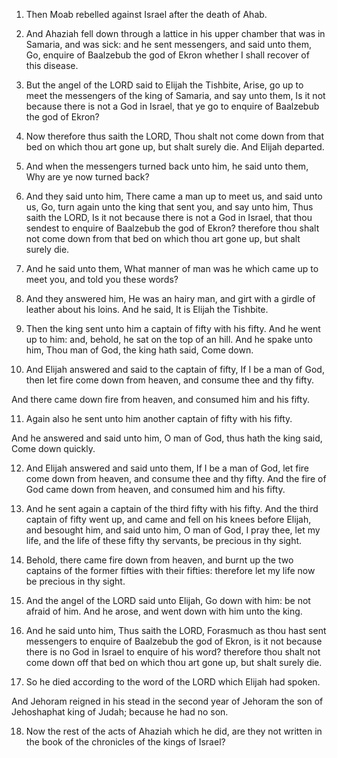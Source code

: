 1. Then Moab rebelled against Israel after the death of Ahab.

2. And Ahaziah fell down through a lattice in his upper chamber that
was in Samaria, and was sick: and he sent messengers, and said unto
them, Go, enquire of Baalzebub the god of Ekron whether I shall
recover of this disease.

3. But the angel of the LORD said to Elijah the Tishbite, Arise, go
up to meet the messengers of the king of Samaria, and say unto them,
Is it not because there is not a God in Israel, that ye go to enquire
of Baalzebub the god of Ekron?

4. Now therefore thus saith the LORD,
Thou shalt not come down from that bed on which thou art gone up, but
shalt surely die. And Elijah departed.

5. And when the messengers turned back unto him, he said unto them,
Why are ye now turned back?

6. And they said unto him, There came a
man up to meet us, and said unto us, Go, turn again unto the king that
sent you, and say unto him, Thus saith the LORD, Is it not because
there is not a God in Israel, that thou sendest to enquire of
Baalzebub the god of Ekron? therefore thou shalt not come down from
that bed on which thou art gone up, but shalt surely die.

7. And he said unto them, What manner of man was he which came up to
meet you, and told you these words?

8. And they answered him, He was
an hairy man, and girt with a girdle of leather about his loins. And
he said, It is Elijah the Tishbite.

9. Then the king sent unto him a captain of fifty with his fifty. And
he went up to him: and, behold, he sat on the top of an hill. And he
spake unto him, Thou man of God, the king hath said, Come down.

10. And Elijah answered and said to the captain of fifty, If I be a
man of God, then let fire come down from heaven, and consume thee and
thy fifty.

And there came down fire from heaven, and consumed him and his fifty.

11. Again also he sent unto him another captain of fifty with his
fifty.

And he answered and said unto him, O man of God, thus hath the king
said, Come down quickly.

12. And Elijah answered and said unto them, If I be a man of God, let
fire come down from heaven, and consume thee and thy fifty. And the
fire of God came down from heaven, and consumed him and his fifty.

13. And he sent again a captain of the third fifty with his fifty.
And the third captain of fifty went up, and came and fell on his knees
before Elijah, and besought him, and said unto him, O man of God, I
pray thee, let my life, and the life of these fifty thy servants, be
precious in thy sight.

14. Behold, there came fire down from heaven, and burnt up the two
captains of the former fifties with their fifties: therefore let my
life now be precious in thy sight.

15. And the angel of the LORD said unto Elijah, Go down with him: be
not afraid of him. And he arose, and went down with him unto the king.

16. And he said unto him, Thus saith the LORD, Forasmuch as thou hast
sent messengers to enquire of Baalzebub the god of Ekron, is it not
because there is no God in Israel to enquire of his word? therefore
thou shalt not come down off that bed on which thou art gone up, but
shalt surely die.

17. So he died according to the word of the LORD which Elijah had
spoken.

And Jehoram reigned in his stead in the second year of Jehoram the son
of Jehoshaphat king of Judah; because he had no son.

18. Now the rest of the acts of Ahaziah which he did, are they not
written in the book of the chronicles of the kings of Israel?